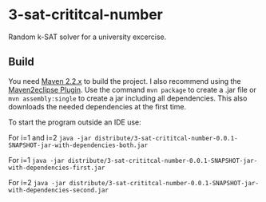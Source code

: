 3-sat-crititcal-number
======================

Random k-SAT solver for a university excercise.

Build
-----

You need [Maven 2.2.x](http://maven.apache.org/download.cgi) to build the project.
I also recommend using the [Maven2eclipse Plugin](http://eclipse.org/m2e/download/).
Use the command ``mvn package`` to create a .jar file or ``mvn assembly:single`` to create a jar including all dependencies.
This also downloads the needed dependencies at the first time.


To start the program outside an IDE use:

For i=1 and i=2
 ``java -jar distribute/3-sat-crititcal-number-0.0.1-SNAPSHOT-jar-with-dependencies-both.jar ``
 
 For i=1
 ``java -jar distribute/3-sat-crititcal-number-0.0.1-SNAPSHOT-jar-with-dependencies-first.jar ``
 
 For i=2
 ``java -jar distribute/3-sat-crititcal-number-0.0.1-SNAPSHOT-jar-with-dependencies-second.jar ``
